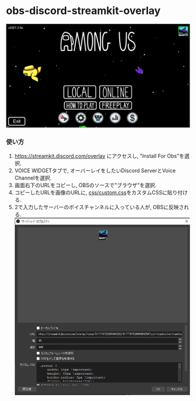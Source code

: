 # obs-discord-streamkit-overlay
![example](screenshots/active-example.png)  

### 使い方
1. https://streamkit.discord.com/overlay にアクセスし, "Install For Obs"を選択.
2. VOICE WIDGETタブで, オーバーレイをしたいDiscord ServerとVoice Channelを選択.
3. 画面右下のURLをコピーし, OBSのソースで"ブラウザ"を選択.
4. コピーしたURLを画像のURLに, [css/custom.css](css/custom.css)をカスタムCSSに貼り付ける.
5. 2で入力したサーバーのボイスチャンネルに入っている人が, OBSに反映される.
![obs-source.png](screenshots/obs-source.png)  
